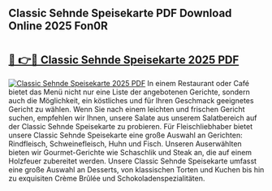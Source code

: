 ## Classic Sehnde Speisekarte PDF Download Online 2025 Fon0R

# <h2><a href="http://gc5z43.nevu.top/?p=Classic+Sehnde+Speisekarte">🔗 👉🔴 Classic Sehnde Speisekarte 2025 PDF</a></h2>

[![Classic Sehnde Speisekarte 2025 PDF](https://i.imgur.com/dBaPXMq.png)](http://gc5z43.nevu.top/?p=Classic+Sehnde+Speisekarte)
In einem Restaurant oder Café bietet das Menü nicht nur eine Liste der angebotenen Gerichte, sondern auch die Möglichkeit, ein köstliches und für Ihren Geschmack geeignetes Gericht zu wählen. Wenn Sie nach einem leichten und frischen Gericht suchen, empfehlen wir Ihnen, unsere Salate aus unserem Salatbereich auf der Classic Sehnde Speisekarte zu probieren. Für Fleischliebhaber bietet unsere Classic Sehnde Speisekarte eine große Auswahl an Gerichten: Rindfleisch, Schweinefleisch, Huhn und Fisch. Unseren Auserwählten bieten wir Gourmet-Gerichte wie Schaschlik und Steak an, die auf einem Holzfeuer zubereitet werden. Unsere Classic Sehnde Speisekarte umfasst eine große Auswahl an Desserts, von klassischen Torten und Kuchen bis hin zu exquisiten Crème Brûlée und Schokoladenspezialitäten.

